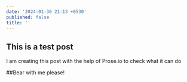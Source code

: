```yaml
---
date: '2024-01-30 21:13 +0530'
published: false
title: ''
---
```

## This is a test post

I am creating this post with the help of Prose.io to check what it can do

##Bear with me please!